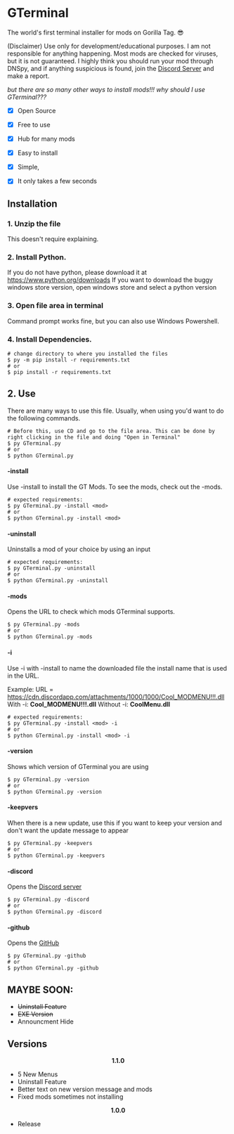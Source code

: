 # GTerminal
The world's first terminal installer for mods on Gorilla Tag. 😎

(Disclaimer) Use only for development/educational purposes. I am not responsible for anything happening.
Most mods are checked for viruses, but it is not guaranteed. I highly think you should run your mod through DNSpy, and if anything suspicious is found, join the <a href="https://discord.gg/Fa36fvAdXE">Discord Server</a> and make a report.

*but there are so many other ways to install mods!!! why should I use GTerminal???*
- [x] Open Source
- [x] Free to use
- [x] Hub for many mods
- [x] Easy to install
- [x] Simple, 
- [x] It only takes a few seconds


## Installation
### 1. Unzip the file
This doesn't require explaining.

### 2. Install Python.
If you do not have python, please download it at https://www.python.org/downloads
If you want to download the buggy windows store version, open windows store and select a python version

### 3. Open file area in terminal
Command prompt works fine, but you can also use Windows Powershell.

### 4. Install Dependencies.
```console
# change directory to where you installed the files
$ py -m pip install -r requirements.txt
# or
$ pip install -r requirements.txt
```

## 2. Use
There are many ways to use this file. Usually, when using you'd want to do the following commands.
```console
# Before this, use CD and go to the file area. This can be done by right clicking in the file and doing "Open in Terminal"
$ py GTerminal.py
# or
$ python GTerminal.py
```

#### -install
Use -install to install the GT Mods. To see the mods, check out the -mods.
```console
# expected requirements:
$ py GTerminal.py -install <mod>
# or
$ python GTerminal.py -install <mod>
```
#### -uninstall
Uninstalls a mod of your choice by using an input
```console
# expected requirements:
$ py GTerminal.py -uninstall
# or
$ python GTerminal.py -uninstall
```
#### -mods
Opens the URL to check which mods GTerminal supports.
```console
$ py GTerminal.py -mods
# or
$ python GTerminal.py -mods
```
#### -i
Use -i with -install to name the downloaded file the install name that is used in the URL.

Example:
URL = https://cdn.discordapp.com/attachments/1000/1000/Cool_MODMENU!!!.dll
With -i:
**Cool_MODMENU!!!.dll**
Without -i:
**CoolMenu.dll**
```console
# expected requirements:
$ py GTerminal.py -install <mod> -i
# or
$ python GTerminal.py -install <mod> -i
```
#### -version
Shows which version of GTerminal you are using
```console
$ py GTerminal.py -version
# or
$ python GTerminal.py -version
```
#### -keepvers
When there is a new update, use this if you want to keep your version and don't want the update message to appear
```console
$ py GTerminal.py -keepvers
# or
$ python GTerminal.py -keepvers
```
#### -discord
Opens the <a href="https://discord.gg/Fa36fvAdXE">Discord server</a>
```console
$ py GTerminal.py -discord
# or
$ python GTerminal.py -discord
```
#### -github
Opens the <a href="https://github.com/Silentious/GTerminal">GitHub</a>
```console
$ py GTerminal.py -github
# or
$ python GTerminal.py -github
```

## MAYBE SOON:
- ~~Uninstall Feature~~
- ~~EXE Version~~
- Announcment Hide

## Versions

<div align="center">

**1.1.0**

</div>

- 5 New Menus
- Uninstall Feature
- Better text on new version message and mods
- Fixed mods sometimes not installing

<div align="center">

**1.0.0**

</div>

- Release
